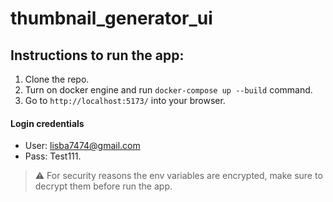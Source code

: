 # thumbnail_generator_ui

## Instructions to run the app:
1. Clone the repo.
2. Turn on docker engine and run `docker-compose up --build` command.
3. Go to `http://localhost:5173/` into your browser.

#### Login credentials
- User: lisba7474@gmail.com
- Pass: Test111.

> :warning: For security reasons the env variables are encrypted, make sure to decrypt them before run the app.
